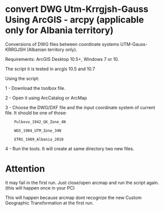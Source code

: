 # convert DWG Utm-Krrgjsh-Gauss Using ArcGIS - arcpy (applicable only for Albania territory)
Conversions of DWG files between coordinate systems UTM-Gauss-KRRGJSH (Albanian territory only).

Requirements: ArcGIS Desktop 10.5+, Windows 7 or 10.

The script it is tested in arcgis 10.5 and 10.7

Using the script:

1 - Download the toolbox file.

2 - Open it using ArcCatalog or ArcMap

3 - Choose the DWG/DXF file and the input coordinate system of current file. It should be one of those: 

		Pulkovo_1942_GK_Zone_4N

		WGS_1984_UTM_Zone_34N

		ETRS_1989_Albania_2010

4 - Run the tools. It will create at same directory two new files.

# Attention
It may fail in the first run. Just close/open arcmap and run the script again.  (this will happen once in your PC)

This will happen because arcmap dont recognize the new Custom Geographic Transformation at the first run.
